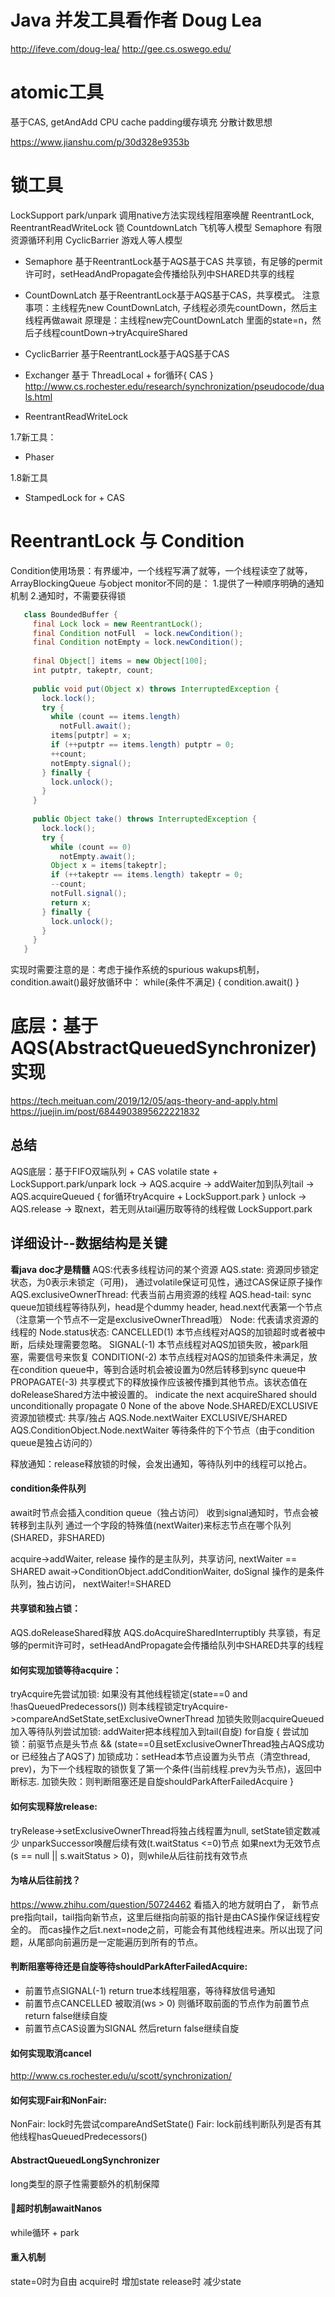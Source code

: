 # Java 并发工具看作者 Doug Lea
http://ifeve.com/doug-lea/
http://gee.cs.oswego.edu/


# atomic工具
基于CAS, getAndAdd
CPU cache padding缓存填充
分散计数思想

https://www.jianshu.com/p/30d328e9353b

# 锁工具
LockSupport park/unpark 调用native方法实现线程阻塞唤醒
ReentrantLock, ReentrantReadWriteLock 锁
CountdownLatch 飞机等人模型
Semaphore 有限资源循环利用
CyclicBarrier 游戏人等人模型

- Semaphore
基于ReentrantLock基于AQS基于CAS
共享锁，有足够的permit许可时，setHeadAndPropagate会传播给队列中SHARED共享的线程


- CountDownLatch
基于ReentrantLock基于AQS基于CAS，共享模式。
注意事项：主线程先new CountDownLatch, 子线程必须先countDown，然后主线程再做await
原理是：主线程new完CountDownLatch 里面的state=n，然后子线程countDown->tryAcquireShared

- CyclicBarrier
基于ReentrantLock基于AQS基于CAS

- Exchanger
基于 ThreadLocal + for循环{ CAS }
http://www.cs.rochester.edu/research/synchronization/pseudocode/duals.html

- ReentrantReadWriteLock

1.7新工具：
- Phaser

1.8新工具
- StampedLock
for + CAS

# ReentrantLock 与 Condition
Condition使用场景：有界缓冲，一个线程写满了就等，一个线程读空了就等，ArrayBlockingQueue
与object monitor不同的是：
1.提供了一种顺序明确的通知机制
2.通知时，不需要获得锁

```java
   class BoundedBuffer {
     final Lock lock = new ReentrantLock();
     final Condition notFull  = lock.newCondition(); 
     final Condition notEmpty = lock.newCondition(); 
  
     final Object[] items = new Object[100];
     int putptr, takeptr, count;
  
     public void put(Object x) throws InterruptedException {
       lock.lock();
       try {
         while (count == items.length)
           notFull.await();
         items[putptr] = x;
         if (++putptr == items.length) putptr = 0;
         ++count;
         notEmpty.signal();
       } finally {
         lock.unlock();
       }
     }
  
     public Object take() throws InterruptedException {
       lock.lock();
       try {
         while (count == 0)
           notEmpty.await();
         Object x = items[takeptr];
         if (++takeptr == items.length) takeptr = 0;
         --count;
         notFull.signal();
         return x;
       } finally {
         lock.unlock();
       }
     }
   }
```
实现时需要注意的是：考虑于操作系统的spurious wakups机制，condition.await()最好放循环中：
while(条件不满足) {
    condition.await()
}



# 底层：基于AQS(AbstractQueuedSynchronizer)实现
https://tech.meituan.com/2019/12/05/aqs-theory-and-apply.html
https://juejin.im/post/6844903895622221832



## 总结
AQS底层：基于FIFO双端队列 + CAS volatile state + LockSupport.park/unpark
lock -> AQS.acquire -> addWaiter加到队列tail -> AQS.acquireQueued { for循环tryAcquire + LockSupport.park }
unlock -> AQS.release -> 取next，若无则从tail遍历取等待的线程做 LockSupport.park

## 详细设计--数据结构是关键
**看java doc才是精髓**
AQS:代表多线程访问的某个资源
AQS.state: 资源同步锁定状态，为0表示未锁定（可用)， 通过volatile保证可见性，通过CAS保证原子操作
AQS.exclusiveOwnerThread: 代表当前占用资源的线程
AQS.head-tail: sync queue加锁线程等待队列，head是个dummy header, head.next代表第一个节点（注意第一个节点不一定是exclusiveOwnerThread哦）
Node: 代表请求资源的线程的
Node.status状态: 
  CANCELLED(1) 本节点线程对AQS的加锁超时或者被中断，后续处理需要忽略。
  SIGNAL(-1) 本节点线程对AQS加锁失败，被park阻塞，需要信号来恢复
  CONDITION(-2) 本节点线程对AQS的加锁条件未满足，放在condition queue中，等到合适时机会被设置为0然后转移到sync queue中
  PROPAGATE(-3) 共享模式下的释放操作应该被传播到其他节点。该状态值在doReleaseShared方法中被设置的。
            indicate the next acquireShared should unconditionally propagate
  0 None of the above
Node.SHARED/EXCLUSIVE 资源加锁模式: 共享/独占
AQS.Node.nextWaiter EXCLUSIVE/SHARED 
AQS.ConditionObject.Node.nextWaiter 等待条件的下个节点（由于condition queue是独占访问的）

释放通知：release释放锁的时候，会发出通知，等待队列中的线程可以抢占。

#### condition条件队列
await时节点会插入condition queue（独占访问）
收到signal通知时，节点会被转移到主队列
通过一个字段的特殊值(nextWaiter)来标志节点在哪个队列(SHARED，非SHARED)

acquire->addWaiter, release 操作的是主队列，共享访问, nextWaiter == SHARED
await->ConditionObject.addConditionWaiter, doSignal 操作的是条件队列，独占访问， nextWaiter!=SHARED


#### 共享锁和独占锁： 
AQS.doReleaseShared释放
AQS.doAcquireSharedInterruptibly
共享锁，有足够的permit许可时，setHeadAndPropagate会传播给队列中SHARED共享的线程


#### 如何实现加锁等待acquire：
  tryAcquire先尝试加锁: 
    如果没有其他线程锁定(state==0 and !hasQueuedPredecessors()) 则本线程锁定tryAcquire->compareAndSetState,setExclusiveOwnerThread
  加锁失败则acquireQueued加入等待队列尝试加锁: 
    addWaiter把本线程加入到tail(自旋)
    for自旋 { 
      尝试加锁：前驱节点是头节点 && (state==0且setExclusiveOwnerThread独占AQS成功 or 已经独占了AQS了)
      加锁成功：setHead本节点设置为头节点（清空thread, prev)，为下一个线程取的锁恢复了第一个条件(当前线程.prev为头节点)，返回中断标志.
      加锁失败：则判断阻塞还是自旋shouldParkAfterFailedAcquire
    }

#### 如何实现释放release:
  tryRelease->setExclusiveOwnerThread将独占线程置为null, setState锁定数减少
  unparkSuccessor唤醒后续有效(t.waitStatus <=0)节点
    如果next为无效节点(s == null || s.waitStatus > 0)，则while从后往前找有效节点

#### 为啥从后往前找？ 
https://www.zhihu.com/question/50724462
    看插入的地方就明白了，
    新节点pre指向tail，tail指向新节点，这里后继指向前驱的指针是由CAS操作保证线程安全的。
    而cas操作之后t.next=node之前，可能会有其他线程进来。所以出现了问题，从尾部向前遍历是一定能遍历到所有的节点。

#### 判断阻塞等待还是自旋等待shouldParkAfterFailedAcquire:
- 前置节点SIGNAL(-1) return true本线程阻塞，等待释放信号通知
- 前置节点CANCELLED 被取消(ws > 0) 则循环取前面的节点作为前置节点 return false继续自旋
- 前置节点CAS设置为SIGNAL 然后return false继续自旋

#### 如何实现取消cancel
http://www.cs.rochester.edu/u/scott/synchronization/

#### 如何实现Fair和NonFair: 
NonFair: lock时先尝试compareAndSetState()
Fair: lock前线判断队列是否有其他线程hasQueuedPredecessors()
 

####  AbstractQueuedLongSynchronizer
long类型的原子性需要额外的机制保障

#### 超时机制awaitNanos
while循环 + park

####  重入机制
state=0时为自由
acquire时 增加state
release时 减少state




